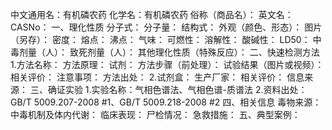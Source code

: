 中文通用名：有机磷农药
化学名：有机磷农药
俗称（商品名）：
英文名：
CASNo：
一、理化性质
分子式：
分子量：
结构式：
外观（颜色、形态）：
图片（另存）：
密度：
熔点：
沸点：
气味：
可燃性：
溶解性：
酸碱性：
LD50：
中毒剂量（人）：
致死剂量（人）：
其他理化性质（特殊反应）：
二、快速检测方法
1.方法名称：
方法原理：
试剂：
方法步骤（前处理）：
试验结果（图片或视频）：
相关评价：
注意事项：
方法出处：
2.试剂盒：
生产厂家：
相关评价：
信息来源：
三、确证实验
1.实验名称：气相色谱法、气相色谱-质谱法
2.资料出处：GB/T 5009.207-2008 #1、GB/T 5009.218-2008 #2
四、相关信息
毒物来源：
中毒机制及体内代谢：
临床表现：
尸检情况：
急救措施：
五、典型案例：
